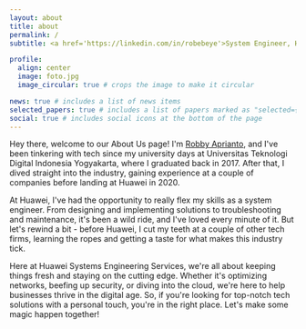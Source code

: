 ```yaml
---
layout: about
title: about
permalink: /
subtitle: <a href='https://linkedin.com/in/robebeye'>System Engineer, Huawei Tech Investment, Indonesia</a>

profile:
  align: center
  image: foto.jpg
  image_circular: true # crops the image to make it circular

news: true # includes a list of news items
selected_papers: true # includes a list of papers marked as "selected={true}"
social: true # includes social icons at the bottom of the page
---
```


Hey there, welcome to our About Us page! I'm [Robby Aprianto](https://linkedin.com/in/robebeye), and I've been tinkering with tech since my university days at Universitas Teknologi Digital Indonesia Yogyakarta, where I graduated back in 2017. After that, I dived straight into the industry, gaining experience at a couple of companies before landing at Huawei in 2020.

At Huawei, I've had the opportunity to really flex my skills as a system engineer. From designing and implementing solutions to troubleshooting and maintenance, it's been a wild ride, and I've loved every minute of it. But let's rewind a bit - before Huawei, I cut my teeth at a couple of other tech firms, learning the ropes and getting a taste for what makes this industry tick.

Here at Huawei Systems Engineering Services, we're all about keeping things fresh and staying on the cutting edge. Whether it's optimizing networks, beefing up security, or diving into the cloud, we're here to help businesses thrive in the digital age. So, if you're looking for top-notch tech solutions with a personal touch, you're in the right place. Let's make some magic happen together!

